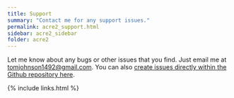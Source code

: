 ```yaml
---
title: Support
summary: "Contact me for any support issues."
permalink: acre2_support.html
sidebar: acre2_sidebar
folder: acre2
---
```


Let me know about any bugs or other issues that you find. Just email me at <a href="mailto:tomjohnson1492@gmail.com">tomjohnson1492@gmail.com</a>. You can also [create issues directly within the Github repository here](https://github.com/tomjohnson1492/jekyll-doc/issues).

{% include links.html %}
